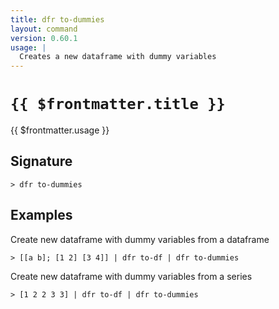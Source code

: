 ```yaml
---
title: dfr to-dummies
layout: command
version: 0.60.1
usage: |
  Creates a new dataframe with dummy variables
---
```


# `{{ $frontmatter.title }}`

<div style='white-space: pre-wrap;'>{{ $frontmatter.usage }}</div>

## Signature

`> dfr to-dummies `

## Examples

Create new dataframe with dummy variables from a dataframe

```shell
> [[a b]; [1 2] [3 4]] | dfr to-df | dfr to-dummies
```

Create new dataframe with dummy variables from a series

```shell
> [1 2 2 3 3] | dfr to-df | dfr to-dummies
```

